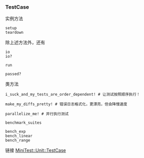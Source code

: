 ### TestCase

实例方法

```
setup
teardown
```

除上述方法外，还有

```
io
io?

run

passed?
```

类方法

```
i_suck_and_my_tests_are_order_dependent! # 让测试按照顺序执行！

make_my_diffs_pretty! # 错误日志格式化，更漂亮，但会降慢速度

parallelize_me! # 并行执行测试

benchmark_suites

bench_exp
bench_linear
bench_range
```

链接 [MiniTest::Unit::TestCase](http://www.ruby-doc.org/stdlib-2.1.2/libdoc/minitest/rdoc/MiniTest/Unit/TestCase.html)
